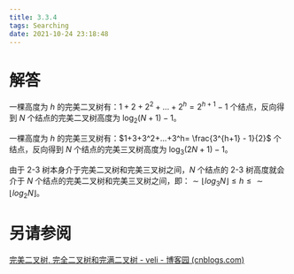 ```yaml
---
title: 3.3.4
tags: Searching
date: 2021-10-24 23:18:48
---
```


# 解答

一棵高度为 $h$ 的完美二叉树有：$1 + 2 + 2^2 + ... + 2^{h}= 2^{h+1} - 1$ 个结点，反向得到 $N$ 个结点的完美二叉树高度为 $\log_2{(N+1)} -1$。

一棵高度为 $h$ 的完美三叉树有：$1+3+3^2+...+3^h= \frac{3^{h+1} - 1}{2}$ 个结点，反向得到 $N$ 个结点的完美三叉树高度为 $\log_3{(2N+1) - 1}$。

由于 2-3 树本身介于完美二叉树和完美三叉树之间，$N$ 个结点的 2-3 树高度就会介于 $N$ 个结点的完美二叉树和完美三叉树之间，即：$\sim\lfloor log_3N \rfloor \le h \le \sim\lfloor log_2{N} \rfloor$。

# 另请参阅

[完美二叉树, 完全二叉树和完满二叉树 - veli - 博客园 (cnblogs.com)](https://www.cnblogs.com/idorax/p/6441043.html)